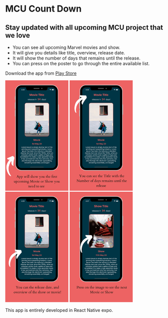 # MCU Count Down

## Stay updated with all upcoming MCU project that we love

- You can see all upcoming Marvel movies and show.
- It will give you details like title, overview, release date.
- It will show the number of days that remains until the release.
- You can press on the poster to go through the entire available list.

Download the app from [Play Store](https://play.google.com/store/apps/details?id=com.brijenmakwana.MCUCountDown)

<img src="https://github.com/BrijenMakwana/McuCountDown/blob/main/assets/ScrenShot_1.png" width="200" height="350"> <img src="https://github.com/BrijenMakwana/McuCountDown/blob/main/assets/ScrenShot_2.png" width="200" height="350"> <img src="https://github.com/BrijenMakwana/McuCountDown/blob/main/assets/ScrenShot_3.png" width="200" height="350"> <img src="https://github.com/BrijenMakwana/McuCountDown/blob/main/assets/ScrenShot_4.png" width="200" height="350">

This app is entirely developed in React Native expo.
